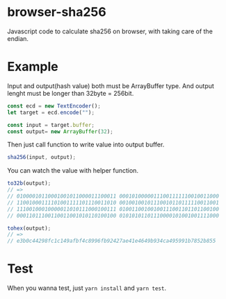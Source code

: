 # browser-sha256
Javascript code to calculate sha256 on browser, with taking care of the endian.

# Example
Input and output(hash value) both must be ArrayBuffer type.
And output lenght must be longer than 32byte = 256bit.
```javascript
const ecd = new TextEncoder();
let target = ecd.encode("");

const input = target.buffer;
const output= new ArrayBuffer(32);
```

Then just call function to write value into output buffer.
```javascript
sha256(input, output);
```

You can watch the value with helper function.
```javascript
to32b(output);
// => 
// 01000010110001001011000011100011 00010100000111001111110010011000
// 11001000111101001111101110011010 00100100101110010110111110011001 
// 11100100010000011010111000100111 01001100100100111001101101100100 
// 00011011100110011001010110100100 01010101101110000101001001111000

tohex(output);
// => 
// e3b0c44298fc1c149afbf4c8996fb92427ae41e4649b934ca495991b7852b855
```

# Test
When you wanna test, just `yarn install` and `yarn test`.
